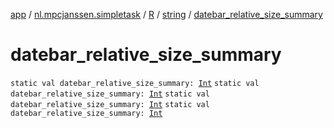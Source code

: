 [app](../../../index.md) / [nl.mpcjanssen.simpletask](../../index.md) / [R](../index.md) / [string](index.md) / [datebar_relative_size_summary](.)

# datebar_relative_size_summary

`static val datebar_relative_size_summary: `[`Int`](https://kotlinlang.org/api/latest/jvm/stdlib/kotlin/-int/index.html)
`static val datebar_relative_size_summary: `[`Int`](https://kotlinlang.org/api/latest/jvm/stdlib/kotlin/-int/index.html)
`static val datebar_relative_size_summary: `[`Int`](https://kotlinlang.org/api/latest/jvm/stdlib/kotlin/-int/index.html)
`static val datebar_relative_size_summary: `[`Int`](https://kotlinlang.org/api/latest/jvm/stdlib/kotlin/-int/index.html)